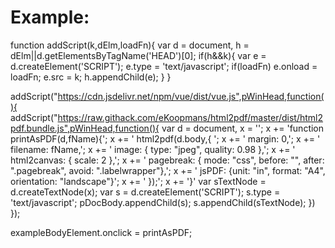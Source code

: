 # Example:

function addScript(k,dElm,loadFn){
    var d = document, h = dElm||d.getElementsByTagName('HEAD')[0];
    if(h&&k){
        var e = d.createElement('SCRIPT');
        e.type = 'text/javascript';
        if(loadFn) e.onload = loadFn;
        e.src = k;
        h.appendChild(e);
    }
}

addScript("https://cdn.jsdelivr.net/npm/vue/dist/vue.js",pWinHead,function(){
    addScript("https://raw.githack.com/eKoopmans/html2pdf/master/dist/html2pdf.bundle.js",pWinHead,function(){
        var d = document, x = '';
        x += 'function printAsPDF(d,fName){';
        x += '  html2pdf(d.body,{ ';
        x += '    margin: 0,';
        x += '    filename: fName,';
        x += '    image: { type: "jpeg", quality: 0.98 },';
        x += '    html2canvas:  { scale: 2 },';
        x += '    pagebreak: { mode: "css", before: "", after: ".pagebreak", avoid: ".labelwrapper"},';
        x += '    jsPDF: {unit: "in", format: "A4", orientation: "landscape"}';
        x += '  });';
        x += '}'
        var sTextNode = d.createTextNode(x);
        var s = d.createElement('SCRIPT');
        s.type = 'text/javascript';
        pDocBody.appendChild(s);
        s.appendChild(sTextNode);
    })
});

exampleBodyElement.onclick = printAsPDF;
